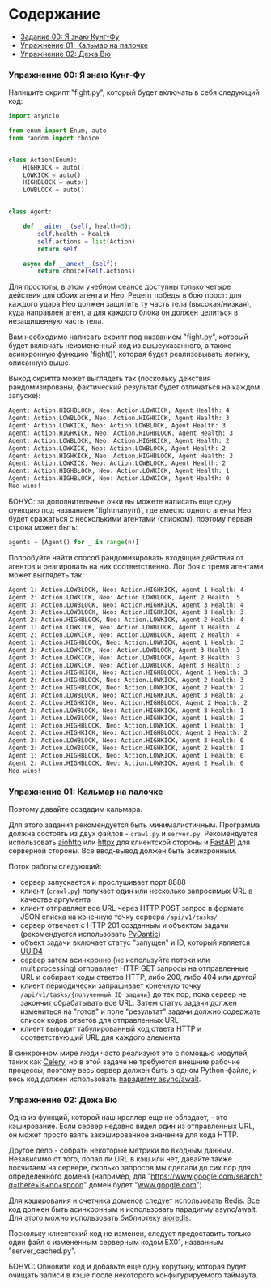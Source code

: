 # Содержание

- [Задание 00: Я знаю Кунг-Фу](#упражнение-00-я-знаю-кунг-фу)
- [Упражнение 01: Кальмар на палочке](#упражнение-01-кальмар-на-палочке)
- [Упражнение 02: Дежа Вю](#упражнение-02-дежа-вю)

### Упражнение 00: Я знаю Кунг-Фу

Напишите скрипт "fight.py", который будет включать в себя следующий код:

```python
import asyncio

from enum import Enum, auto
from random import choice


class Action(Enum):
    HIGHKICK = auto()
    LOWKICK = auto()
    HIGHBLOCK = auto()
    LOWBLOCK = auto()


class Agent:

    def __aiter__(self, health=5):
        self.health = health
        self.actions = list(Action)
        return self

    async def __anext__(self):
        return choice(self.actions)
```

Для простоты, в этом учебном сеансе доступны только четыре действия для обоих агента и Нео.
Рецепт победы в бою прост: для каждого удара Нео должен защитить ту часть тела (высокая/низкая),
куда направлен агент, а для каждого блока он должен целиться в незащищенную часть тела.

Вам необходимо написать скрипт под названием "fight.py", который будет включать неизмененный код
из вышеуказанного, а также асинхронную функцию 'fight()', которая будет реализовывать логику,
описанную выше.

Выход скрипта может выглядеть так (поскольку действия рандомизированы, фактический результат будет
отличаться на каждом запуске):

``` bash
Agent: Action.HIGHBLOCK, Neo: Action.LOWKICK, Agent Health: 4
Agent: Action.LOWBLOCK, Neo: Action.HIGHKICK, Agent Health: 3
Agent: Action.LOWKICK, Neo: Action.LOWBLOCK, Agent Health: 3
Agent: Action.HIGHKICK, Neo: Action.HIGHBLOCK, Agent Health: 3
Agent: Action.LOWBLOCK, Neo: Action.HIGHKICK, Agent Health: 2
Agent: Action.LOWKICK, Neo: Action.LOWBLOCK, Agent Health: 2
Agent: Action.HIGHKICK, Neo: Action.HIGHBLOCK, Agent Health: 2
Agent: Action.LOWKICK, Neo: Action.LOWBLOCK, Agent Health: 2
Agent: Action.HIGHBLOCK, Neo: Action.LOWKICK, Agent Health: 1
Agent: Action.HIGHBLOCK, Neo: Action.LOWKICK, Agent Health: 0
Neo wins!
```

БОНУС: за дополнительные очки вы можете написать еще одну функцию под названием 'fightmany(n)',
где вместо одного агента Нео будет сражаться с несколькими агентами (списком), поэтому первая строка
может быть:

``` python
agents = [Agent() for _ in range(n)]
```

Попробуйте найти способ рандомизировать входящие действия от агентов и реагировать на них
соответственно. Лог боя с тремя агентами может выглядеть так:

``` bash
Agent 1: Action.LOWBLOCK, Neo: Action.HIGHKICK, Agent 1 Health: 4
Agent 2: Action.LOWKICK, Neo: Action.LOWBLOCK, Agent 2 Health: 5
Agent 3: Action.LOWBLOCK, Neo: Action.HIGHKICK, Agent 3 Health: 4
Agent 3: Action.LOWBLOCK, Neo: Action.HIGHKICK, Agent 3 Health: 3
Agent 2: Action.HIGHBLOCK, Neo: Action.LOWKICK, Agent 2 Health: 4
Agent 1: Action.LOWKICK, Neo: Action.LOWBLOCK, Agent 1 Health: 4
Agent 2: Action.LOWKICK, Neo: Action.LOWBLOCK, Agent 2 Health: 4
Agent 1: Action.HIGHBLOCK, Neo: Action.LOWKICK, Agent 1 Health: 3
Agent 3: Action.LOWKICK, Neo: Action.LOWBLOCK, Agent 3 Health: 3
Agent 3: Action.LOWKICK, Neo: Action.LOWBLOCK, Agent 3 Health: 3
Agent 3: Action.LOWKICK, Neo: Action.LOWBLOCK, Agent 3 Health: 3
Agent 1: Action.HIGHKICK, Neo: Action.HIGHBLOCK, Agent 1 Health: 3
Agent 2: Action.HIGHBLOCK, Neo: Action.LOWKICK, Agent 2 Health: 3
Agent 2: Action.HIGHBLOCK, Neo: Action.LOWKICK, Agent 2 Health: 2
Agent 3: Action.LOWBLOCK, Neo: Action.HIGHKICK, Agent 3 Health: 2
Agent 2: Action.HIGHKICK, Neo: Action.HIGHBLOCK, Agent 2 Health: 2
Agent 3: Action.LOWBLOCK, Neo: Action.HIGHKICK, Agent 3 Health: 1
Agent 1: Action.LOWBLOCK, Neo: Action.HIGHKICK, Agent 1 Health: 2
Agent 1: Action.HIGHBLOCK, Neo: Action.LOWKICK, Agent 1 Health: 1
Agent 2: Action.HIGHKICK, Neo: Action.HIGHBLOCK, Agent 2 Health: 2
Agent 3: Action.LOWBLOCK, Neo: Action.HIGHKICK, Agent 3 Health: 0
Agent 2: Action.LOWBLOCK, Neo: Action.HIGHKICK, Agent 2 Health: 1
Agent 1: Action.HIGHBLOCK, Neo: Action.LOWKICK, Agent 1 Health: 0
Agent 2: Action.HIGHBLOCK, Neo: Action.LOWKICK, Agent 2 Health: 0
Neo wins!
```

### Упражнение 01: Кальмар на палочке

Поэтому давайте создадим кальмара.

Для этого задания рекомендуется быть минималистичным. Программа должна состоять из двух файлов - `crawl.py` и
`server.py`. Рекомендуется использовать [aiohttp](https://docs.aiohttp.org/en/stable/)
или [httpx](https://www.python-httpx.org/) для клиентской стороны и [FastAPI](https://fastapi.tiangolo.com/) для
серверной стороны. Все ввод-вывод должен быть асинхронным.

Поток работы следующий:

- сервер запускается и прослушивает порт 8888
- клиент (`crawl.py`) получает один или несколько запросимых URL в качестве аргумента
- клиент отправляет все URL через HTTP POST запрос в формате JSON списка на конечную точку сервера `/api/v1/tasks/`
- сервер отвечает с HTTP 201 созданным и объектом задачи (рекомендуется
  использовать [PyDantic](https://pydantic-docs.helpmanual.io/))
- объект задачи включает статус "запущен" и ID, который
  является [UUID4](https://docs.python.org/3/library/uuid.html#uuid.uuid4)
- сервер затем асинхронно (не используйте потоки или multiprocessing) отправляет HTTP GET запросы на отправленные URL и
  собирает коды ответов HTTP, либо 200, либо 404 или другой
- клиент периодически запрашивает конечную точку `/api/v1/tasks/{полученный_ID_задачи}` до тех пор, пока сервер не
  закончит обрабатывать все URL. Затем статус задачи должен измениться на "готов" и поле "результат" задачи должно
  содержать список кодов ответов для отправленных URL
- клиент выводит табулированный код ответа HTTP и соответствующий URL для каждого элемента

В синхронном мире люди часто реализуют это с помощью модулей, таких
как [Celery](https://docs.celeryproject.org/en/stable/getting-started/introduction.html), но в этой задаче не требуются
внешние рабочие процессы, поэтому весь сервер должен быть в одном Python-файле, и весь код должен
использовать [парадигму async/await](https://docs.python.org/3/library/asyncio-task.html).

### Упражнение 02: Дежа Вю

Одна из функций, которой наш кроллер еще не обладает, - это кэширование. Если сервер недавно видел один из отправленных
URL, он может просто взять закэшированное значение для кода HTTP.

Другое дело - собрать некоторые метрики по входным данным. Независимо от того, попал ли URL в кэш или нет, давайте также
посчитаем на сервере, сколько запросов мы сделали до сих пор для определенного домена (например,
для "https://www.google.com/search?q=there+is+no+spoon" домен будет "www.google.com").

Для кэширования и счетчика доменов следует использовать Redis. Все код должен быть асинхронным и использовать парадигму
async/await. Для этого можно использовать библиотеку [aioredis](https://aioredis.readthedocs.io/en/latest/).

Поскольку клиентский код не изменен, следует предоставить только один файл с измененным серверным кодом EX01,
названным "server_cached.py".

БОНУС: Обновите код и добавьте еще одну корутину, которая будет очищать записи в кэше после некоторого конфигурируемого
таймаута.
